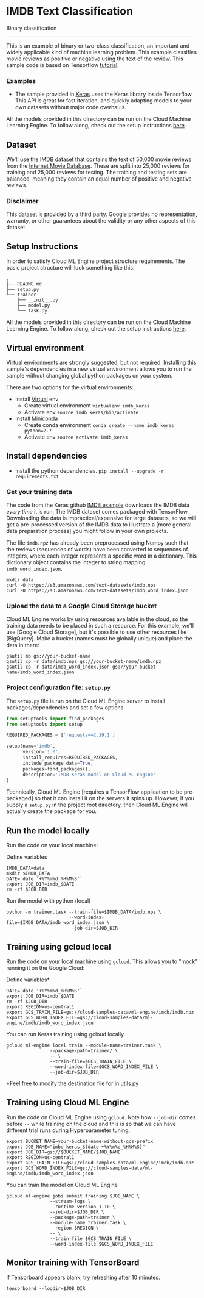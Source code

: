 # IMDB Text Classification

Binary classification

- - -

This is an example of binary or two-class classification, an important and
widely applicable kind of machine learning problem.
This example classifies movie reviews as positive or negative using the text of
the review.
This sample code is based on Tensorflow
[tutorial](https://www.tensorflow.org/tutorials/keras/basic_text_classification).

### Examples

* The sample provided in [Keras](./tensorflow/keras) uses the Keras library inside Tensorflow.
  This API is great for fast iteration, and quickly adapting models to your own datasets 
  without major code overhauls.
 
All the models provided in this directory can be run on the Cloud Machine Learning Engine. To follow along, check out the setup instructions [here](https://cloud.google.com/ml/docs/how-tos/getting-set-up).

## Dataset
We'll use the
[IMDB dataset](https://www.tensorflow.org/api_docs/python/tf/keras/datasets/imdb)
that contains the text of 50,000 movie reviews from the
[Internet Movie Database](https://www.imdb.com/). These are split into 25,000
reviews for training and 25,000 reviews for testing. The training and testing
sets are balanced, meaning they contain an equal number of positive and negative
reviews.

### Disclaimer
This dataset is provided by a third party. Google provides no representation,
warranty, or other guarantees about the validity or any other aspects of this dataset.

## Setup Instructions

In order to satisfy Cloud ML Engine project structure requirements. The basic project structure will look something like this:

```shell
.
├── README.md
├── setup.py
└── trainer
    ├── __init__.py
    ├── model.py
    └── task.py
```
All the models provided in this directory can be run on the Cloud Machine Learning Engine. To follow along, check out the setup instructions [here](https://cloud.google.com/ml/docs/how-tos/getting-set-up).


## Virtual environment

Virtual environments are strongly suggested, but not required. Installing this
sample's dependencies in a new virtual environment allows you to run the sample
without changing global python packages on your system.

There are two options for the virtual environments:

*   Install [Virtual](https://virtualenv.pypa.io/en/stable/) env
    *   Create virtual environment `virtualenv imdb_keras`
    *   Activate env `source imdb_keras/bin/activate`
*   Install [Miniconda](https://conda.io/miniconda.html)
    *   Create conda environment `conda create --name imdb_keras python=2.7`
    *   Activate env `source activate imdb_keras`

## Install dependencies

*   Install the python dependencies. `pip install --upgrade -r requirements.txt`

### Get your training data

The code from the Keras github
[IMDB example](https://www.tensorflow.org/tutorials/keras/basic_text_classification)
downloads the IMDB data *every time* it is run. The IMDB dataset comes packaged
with TensorFlow. Downloading the data is impractical/expensive for large
datasets, so we will get a pre-processed version of the IMDB data to illustrate
a [more general data preparation process] you might follow in your own projects.

The file `imdb.npz` has already been preprocessed using Numpy such that the
reviews (sequences of words) have been converted to sequences of integers, where
each integer represents a specific word in a dictionary. This dictionary object
contains the integer to string mapping `imdb_word_index.json`.

```shell
mkdir data
curl -O https://s3.amazonaws.com/text-datasets/imdb.npz
curl -O https://s3.amazonaws.com/text-datasets/imdb_word_index.json
```

### Upload the data to a Google Cloud Storage bucket

Cloud ML Engine works by using resources available in the cloud, so the training
data needs to be placed in such a resource. For this example, we'll use [Google
Cloud Storage], but it's possible to use other resources like [BigQuery]. Make a
bucket (names must be globally unique) and place the data in there:

```shell
gsutil mb gs://your-bucket-name
gsutil cp -r data/imdb.npz gs://your-bucket-name/imdb.npz
gsutil cp -r data/imdb_word_index.json gs://your-bucket-name/imdb_word_index.json
```

### Project configuration file: `setup.py`

The `setup.py` file is run on the Cloud ML Engine server to install
packages/dependencies and set a few options.

```python
from setuptools import find_packages
from setuptools import setup

REQUIRED_PACKAGES = ['requests==2.19.1']

setup(name='imdb',
      version='1.0',
      install_requires=REQUIRED_PACKAGES,
      include_package_data=True,
      packages=find_packages(),
      description='IMDB Keras model on Cloud ML Engine'
)
```

Technically, Cloud ML Engine [requires a TensorFlow application to be
pre-packaged] so that it can install it on the servers it spins up. However, if
you supply a `setup.py` in the project root directory, then Cloud ML Engine will
actually create the package for you.

## Run the model locally

Run the code on your local machine:

Define variables

```
IMDB_DATA=data
mkdir $IMDB_DATA
DATE=`date '+%Y%m%d_%H%M%S'`
export JOB_DIR=imdb_$DATE
rm -rf $JOB_DIR
```

Run the model with python (local)
                       
```
python -m trainer.task --train-file=$IMDB_DATA/imdb.npz \
                       --word-index-file=$IMDB_DATA/imdb_word_index.json \
                       --job-dir=$JOB_DIR
```

## Training using gcloud local

Run the code on your local machine using `gcloud`. This allows you to "mock"
running it on the Google Cloud:

Define variables*

```
DATE=`date '+%Y%m%d_%H%M%S'`
export JOB_DIR=imdb_$DATE
rm -rf $JOB_DIR
export REGION=us-central1
export GCS_TRAIN_FILE=gs://cloud-samples-data/ml-engine/imdb/imdb.npz
export GCS_WORD_INDEX_FILE=gs://cloud-samples-data/ml-engine/imdb/imdb_word_index.json
```

You can run Keras training using gcloud locally.

```
gcloud ml-engine local train --module-name=trainer.task \
                --package-path=trainer/ \
                -- \
                --train-file=$GCS_TRAIN_FILE \
                --word-index-file=$GCS_WORD_INDEX_FILE \
                --job-dir=$JOB_DIR
```

*Feel free to modify the destination file for in utils.py

## Training using Cloud ML Engine

Run the code on Cloud ML Engine using `gcloud`. Note how `--job-dir` comes
before `--` while training on the cloud and this is so that we can have
different trial runs during Hyperparameter tuning.

```
export BUCKET_NAME=your-bucket-name-without-gcs-prefix
export JOB_NAME="imbd_keras_$(date +%Y%m%d_%H%M%S)"
export JOB_DIR=gs://$BUCKET_NAME/$JOB_NAME
export REGION=us-central1
export GCS_TRAIN_FILE=gs://cloud-samples-data/ml-engine/imdb/imdb.npz
export GCS_WORD_INDEX_FILE=gs://cloud-samples-data/ml-engine/imdb/imdb_word_index.json
```

You can train the model on Cloud ML Engine

```
gcloud ml-engine jobs submit training $JOB_NAME \
                --stream-logs \
                --runtime-version 1.10 \
                --job-dir=$JOB_DIR \
                --package-path=trainer \
                --module-name trainer.task \
                --region $REGION \
                -- \
                --train-file $GCS_TRAIN_FILE \
                --word-index-file $GCS_WORD_INDEX_FILE             
```

## Monitor training with TensorBoard

If Tensorboard appears blank, try refreshing after 10 minutes.

```
tensorboard --logdir=$JOB_DIR
```
